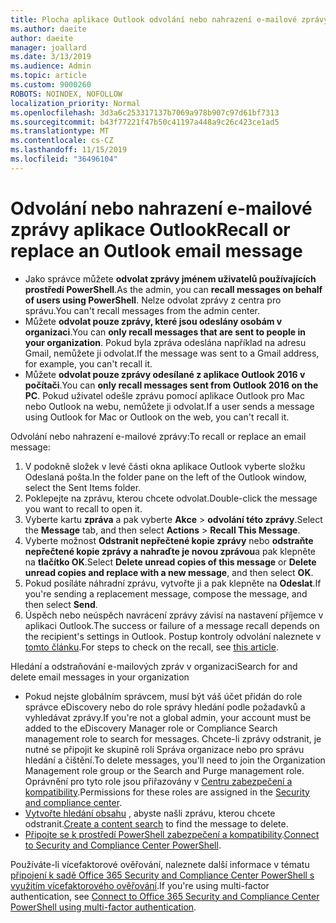 ```yaml
---
title: Plocha aplikace Outlook odvolání nebo nahrazení e-mailové zprávy
ms.author: daeite
author: daeite
manager: joallard
ms.date: 3/13/2019
ms.audience: Admin
ms.topic: article
ms.custom: 9000260
ROBOTS: NOINDEX, NOFOLLOW
localization_priority: Normal
ms.openlocfilehash: 3d3a6c253317137b7069a978b907c97d61bf7313
ms.sourcegitcommit: b43f77221f47b50c41197a448a9c26c423ce1ad5
ms.translationtype: MT
ms.contentlocale: cs-CZ
ms.lasthandoff: 11/15/2019
ms.locfileid: "36496104"
---
```

# <a name="recall-or-replace-an-outlook-email-message"></a><span data-ttu-id="8656b-102">Odvolání nebo nahrazení e-mailové zprávy aplikace Outlook</span><span class="sxs-lookup"><span data-stu-id="8656b-102">Recall or replace an Outlook email message</span></span>

- <span data-ttu-id="8656b-103">Jako správce můžete **odvolat zprávy jménem uživatelů používajících prostředí PowerShell**.</span><span class="sxs-lookup"><span data-stu-id="8656b-103">As the admin, you can **recall messages on behalf of users using PowerShell**.</span></span> <span data-ttu-id="8656b-104">Nelze odvolat zprávy z centra pro správu.</span><span class="sxs-lookup"><span data-stu-id="8656b-104">You can't recall messages from the admin center.</span></span>
- <span data-ttu-id="8656b-105">Můžete **odvolat pouze zprávy, které jsou odeslány osobám v organizaci**.</span><span class="sxs-lookup"><span data-stu-id="8656b-105">You can **only recall messages that are sent to people in your organization**.</span></span> <span data-ttu-id="8656b-106">Pokud byla zpráva odeslána například na adresu Gmail, nemůžete ji odvolat.</span><span class="sxs-lookup"><span data-stu-id="8656b-106">If the message was sent to a Gmail address, for example, you can't recall it.</span></span>
- <span data-ttu-id="8656b-107">Můžete **odvolat pouze zprávy odesílané z aplikace Outlook 2016 v počítači**.</span><span class="sxs-lookup"><span data-stu-id="8656b-107">You can **only recall messages sent from Outlook 2016 on the PC**.</span></span> <span data-ttu-id="8656b-108">Pokud uživatel odešle zprávu pomocí aplikace Outlook pro Mac nebo Outlook na webu, nemůžete ji odvolat.</span><span class="sxs-lookup"><span data-stu-id="8656b-108">If a user sends a message using Outlook for Mac or Outlook on the web, you can't recall it.</span></span>

<span data-ttu-id="8656b-109">Odvolání nebo nahrazení e-mailové zprávy:</span><span class="sxs-lookup"><span data-stu-id="8656b-109">To recall or replace an email message:</span></span>

1. <span data-ttu-id="8656b-110">V podokně složek v levé části okna aplikace Outlook vyberte složku Odeslaná pošta.</span><span class="sxs-lookup"><span data-stu-id="8656b-110">In the folder pane on the left of the Outlook window, select the Sent Items folder.</span></span>
1. <span data-ttu-id="8656b-111">Poklepejte na zprávu, kterou chcete odvolat.</span><span class="sxs-lookup"><span data-stu-id="8656b-111">Double-click the message you want to recall to open it.</span></span>
1. <span data-ttu-id="8656b-112">Vyberte kartu **zpráva** a pak vyberte **Akce** > **odvolání této zprávy**.</span><span class="sxs-lookup"><span data-stu-id="8656b-112">Select the **Message** tab, and then select **Actions** > **Recall This Message**.</span></span>
1. <span data-ttu-id="8656b-113">Vyberte možnost **Odstranit nepřečtené kopie zprávy** nebo **odstraňte nepřečtené kopie zprávy a nahraďte je novou zprávou**a pak klepněte na **tlačítko OK**.</span><span class="sxs-lookup"><span data-stu-id="8656b-113">Select **Delete unread copies of this message** or **Delete unread copies and replace with a new message**, and then select **OK**.</span></span>
1. <span data-ttu-id="8656b-114">Pokud posíláte náhradní zprávu, vytvořte ji a pak klepněte na **Odeslat**.</span><span class="sxs-lookup"><span data-stu-id="8656b-114">If you're sending a replacement message, compose the message, and then select **Send**.</span></span>
1. <span data-ttu-id="8656b-115">Úspěch nebo neúspěch navrácení zprávy závisí na nastavení příjemce v aplikaci Outlook.</span><span class="sxs-lookup"><span data-stu-id="8656b-115">The success or failure of a message recall depends on the recipient's settings in Outlook.</span></span> <span data-ttu-id="8656b-116">Postup kontroly odvolání naleznete v [tomto článku](https://support.office.com/article/35027f88-d655-4554-b4f8-6c0729a723a0).</span><span class="sxs-lookup"><span data-stu-id="8656b-116">For steps to check on the recall, see [this article](https://support.office.com/article/35027f88-d655-4554-b4f8-6c0729a723a0).</span></span>

<span data-ttu-id="8656b-117">Hledání a odstraňování e-mailových zpráv v organizaci</span><span class="sxs-lookup"><span data-stu-id="8656b-117">Search for and delete email messages in your organization</span></span>

- <span data-ttu-id="8656b-118">Pokud nejste globálním správcem, musí být váš účet přidán do role správce eDiscovery nebo do role správy hledání podle požadavků a vyhledávat zprávy.</span><span class="sxs-lookup"><span data-stu-id="8656b-118">If you're not a global admin, your account must be added to the eDiscovery Manager role or Compliance Search management role to search for messages.</span></span> <span data-ttu-id="8656b-119">Chcete-li zprávy odstranit, je nutné se připojit ke skupině rolí Správa organizace nebo pro správu hledání a čištění.</span><span class="sxs-lookup"><span data-stu-id="8656b-119">To delete messages, you'll need to join the Organization Management role group or the Search and Purge management role.</span></span> <span data-ttu-id="8656b-120">Oprávnění pro tyto role jsou přiřazovány v [Centru zabezpečení a kompatibility](https://go.microsoft.com/fwlink/?linkid=2083731).</span><span class="sxs-lookup"><span data-stu-id="8656b-120">Permissions for these roles are assigned in the [Security and compliance center](https://go.microsoft.com/fwlink/?linkid=2083731).</span></span>
- <span data-ttu-id="8656b-121">[Vytvořte hledání obsahu](https://docs.microsoft.com/office365/securitycompliance/content-search) , abyste našli zprávu, kterou chcete odstranit.</span><span class="sxs-lookup"><span data-stu-id="8656b-121">[Create a content search](https://docs.microsoft.com/office365/securitycompliance/content-search) to find the message to delete.</span></span>
- <span data-ttu-id="8656b-122">[Připojte se k prostředí PowerShell zabezpečení a kompatibility](https://docs.microsoft.com/powershell/exchange/office-365-scc/connect-to-scc-powershell/connect-to-scc-powershell?view=exchange-ps).</span><span class="sxs-lookup"><span data-stu-id="8656b-122">[Connect to Security and Compliance Center PowerShell](https://docs.microsoft.com/powershell/exchange/office-365-scc/connect-to-scc-powershell/connect-to-scc-powershell?view=exchange-ps).</span></span>

<span data-ttu-id="8656b-123">Používáte-li vícefaktorové ověřování, naleznete další informace v tématu [připojení k sadě Office 365 Security and Compliance Center PowerShell s využitím vícefaktorového ověřování](https://docs.microsoft.com/powershell/exchange/office-365-scc/connect-to-scc-powershell/mfa-connect-to-scc-powershell?view=exchange-ps).</span><span class="sxs-lookup"><span data-stu-id="8656b-123">If you're using multi-factor authentication, see [Connect to Office 365 Security and Compliance Center PowerShell using multi-factor authentication](https://docs.microsoft.com/powershell/exchange/office-365-scc/connect-to-scc-powershell/mfa-connect-to-scc-powershell?view=exchange-ps).</span></span>